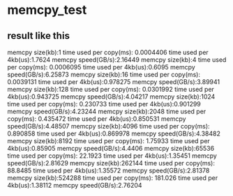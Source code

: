 # memcpy_test

## result like this

memcpy size(kb):1         time used per copy(ms): 0.0004406   time used per 4kb(us):1.7624         memcpy speed(GB/s):2.16449
memcpy size(kb):4         time used per copy(ms): 0.0006095   time used per 4kb(us):0.6095         memcpy speed(GB/s):6.25873
memcpy size(kb):16        time used per copy(ms): 0.0039131   time used per 4kb(us):0.978275       memcpy speed(GB/s):3.89941
memcpy size(kb):128       time used per copy(ms): 0.0301992   time used per 4kb(us):0.943725       memcpy speed(GB/s):4.04217
memcpy size(kb):1024      time used per copy(ms): 0.230733    time used per 4kb(us):0.901299       memcpy speed(GB/s):4.23244
memcpy size(kb):2048      time used per copy(ms): 0.435472    time used per 4kb(us):0.850531       memcpy speed(GB/s):4.48507
memcpy size(kb):4096      time used per copy(ms): 0.890858    time used per 4kb(us):0.869978       memcpy speed(GB/s):4.38482
memcpy size(kb):8192      time used per copy(ms): 1.75933     time used per 4kb(us):0.85905        memcpy speed(GB/s):4.4406
memcpy size(kb):65536     time used per copy(ms): 22.1923     time used per 4kb(us):1.35451        memcpy speed(GB/s):2.81629
memcpy size(kb):262144    time used per copy(ms): 88.8485     time used per 4kb(us):1.35572        memcpy speed(GB/s):2.81378
memcpy size(kb):524288    time used per copy(ms): 181.026     time used per 4kb(us):1.38112        memcpy speed(GB/s):2.76204
